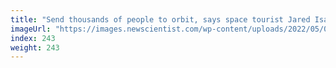 ```yaml
---
title: "Send thousands of people to orbit, says space tourist Jared Isaacman"
imageUrl: "https://images.newscientist.com/wp-content/uploads/2022/05/04123010/SEI_102143744.jpg?width=600"
index: 243
weight: 243
---
```

